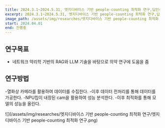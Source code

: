 ```yaml
---
title: 2024.3.1~2024.5.31, 엣지디바이스 기반 people-counting 최적화 연구,딥인사이트
excerpt: 2024.3.1~2024.5.31, 엣지디바이스 기반 people-counting 최적화 연구,딥인사이트
image_path: /assets/img/researches/엣지디바이스 기반 people-counting 최적화 연구/엣지디바이스 기반 people-counting 최적화 연구.png
start: 2024.04.01
end: 진행중
---
```


## 연구목표

* 네트워크 약리학 기반의 RAG와 LLM 기술을 바탕으로 의약 연구에 도움을 줌
 
## 연구방법
-열화상 카메라를 활용하여 데이터를 수집한다.
-이후 데이터 전처리를 통해 데이터를 가공한다.
-NPU칩이 내장된 cam을 활용하여 성능 분석한다.
-이후 최적화를 통해 모델의 성능을 올린다.

![](/assets/img/researches/엣지디바이스 기반 people-counting 최적화 연구/엣지디바이스 기반 people-counting 최적화 연구.png)